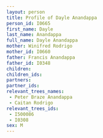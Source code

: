 ```yaml
---
layout: person
title: Profile of Dayle Anandappa
person_id: I0665
first_name: Dayle
last_name: Anandappa
full_name: Dayle Anandappa
mother: Winifred Rodrigo
mother_id: I0660
father: Francis Anandappa
father_id: I0348
children:
children_ids:
partners:
partner_ids:
relevant_trees_names:
 - Peter Braze Anandappa
 - Caitan Rodrigo
relevant_trees_ids:
 - I500086
 - I0308
sex: M
---
```


